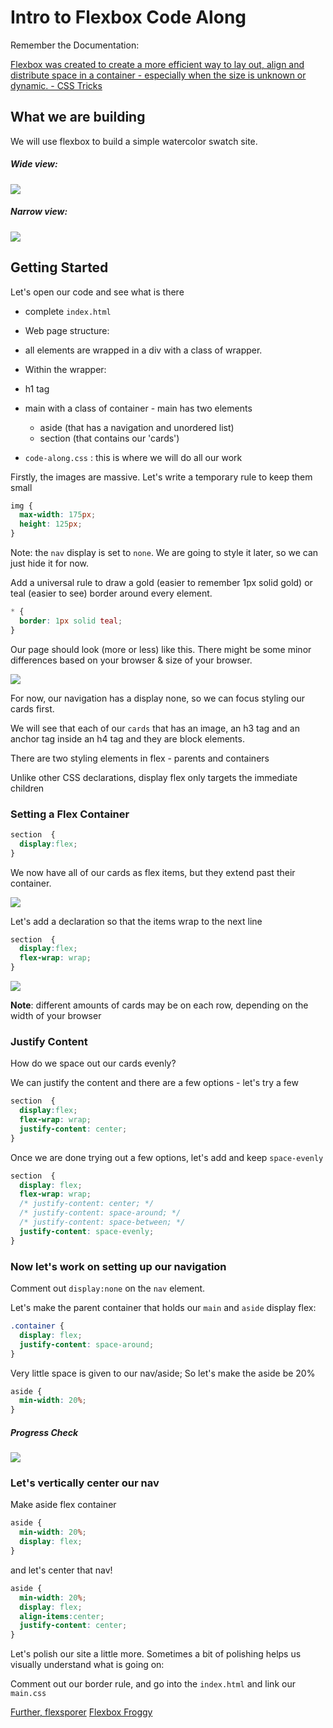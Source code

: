 # Intro to Flexbox Code Along

Remember the Documentation:

[Flexbox was created to create a more efficient way to lay out, align and distribute space in a container - especially when the size is unknown or dynamic. - CSS Tricks](https://css-tricks.com/snippets/css/a-guide-to-flexbox/)

## What we are building

We will use flexbox to build a simple watercolor swatch site.

##### Wide view:

![](./assets/images/finshed-watercolor-wide.png)

##### Narrow view:

![](./assets/images/finished-watercolor-narrow.png)


## Getting Started

Let's open our code and see what is there
 - complete `index.html`
  - Web page structure:

  - all elements are wrapped in a div with a class of wrapper.
  -  Within the wrapper:
   - h1 tag
   - main with a class of container
    - main has two elements
      - aside (that has a navigation and unordered list)
      - section (that contains our 'cards')

 - `code-along.css` : this is where we will do all our work


Firstly, the images are massive. Let's write a temporary rule to keep them small

```css
img {
  max-width: 175px;
  height: 125px;
}
```

Note: the `nav` display is set to `none`. We are going to style it later, so we can just hide it for now.

Add a universal rule to draw a gold (easier to remember 1px solid gold) or teal (easier to see) border around every element.

```css
* {
  border: 1px solid teal;
}
```

Our page should look (more or less) like this. There might be some minor differences based on your browser & size of your browser.

![](./assets/images/code-along-start.png)


For now, our navigation has a display none, so we can focus styling our cards first.

We will see that each of our `cards` that has an image, an h3 tag and an anchor tag inside an h4 tag and they are block elements.

There are two styling elements in flex - parents and containers

Unlike other CSS declarations, display flex only targets the immediate children

### Setting a Flex Container

```css
section  {
  display:flex;
}
```

We now have all of our cards as flex items, but they extend past their container.

![](./assets/images/code-along-display-flex.png)

Let's add a declaration so that the items wrap to the next line

```css
section  {
  display:flex;
  flex-wrap: wrap;
}

```

![](./assets/images/code-along-flex-wrap.png)

**Note**: different amounts of cards may be on each row, depending on the width of your browser

### Justify Content

How do we space out our cards evenly?

We can justify the content and there are a few options - let's try a few


```css
section  {
  display:flex;
  flex-wrap: wrap;
  justify-content: center;
}

```

Once we are done trying out a few options, let's add and keep `space-evenly`
```css
section  {
  display: flex;
  flex-wrap: wrap;
  /* justify-content: center; */
  /* justify-content: space-around; */
  /* justify-content: space-between; */
  justify-content: space-evenly;
}

```

### Now let's work on setting up our navigation

Comment out `display:none` on the `nav` element.

Let's make the parent container that holds our `main` and `aside` display flex:

```CSS
.container {
  display: flex;
  justify-content: space-around;
}
```

Very little space is given to our nav/aside; So let's make the aside be 20%

```CSS
aside {
  min-width: 20%;
}
```


##### Progress Check

![](./assets/images/code-along-flex-progress.png)

### Let's vertically center our nav

Make aside flex container
```CSS
aside {
  min-width: 20%;
  display: flex;
}
```

and let's center that nav!

``` CSS
aside {
  min-width: 20%;
  display: flex;
  align-items:center;
  justify-content: center;
}
```

Let's polish our site a little more. Sometimes a bit of polishing helps us visually understand what is going on:

Comment out our border rule, and go into the `index.html` and link our `main.css`

[Further, flexsporer](https://bennettfeely.com/flexplorer/)
[Flexbox Froggy](https://flexboxfroggy.com/)
